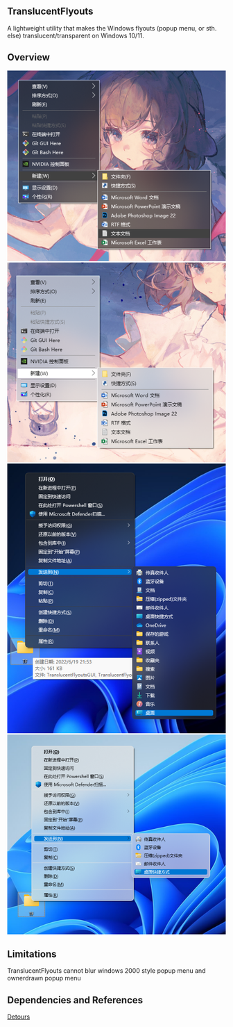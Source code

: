 ## TranslucentFlyouts
A lightweight utility that makes the Windows flyouts (popup menu, or sth. else) translucent/transparent on Windows 10/11.
## Overview
![Win10Dark](https://github.com/ALTaleX531/TranslucentFlyouts/blob/master/Images/popup_menu_sample_1.png)
![Win10Light](https://github.com/ALTaleX531/TranslucentFlyouts/blob/master/Images/popup_menu_sample_6.png)
![Win11Dark](https://github.com/ALTaleX531/TranslucentFlyouts/blob/master/Images/popup_menu_sample_7.png)
![Win11Light](https://github.com/ALTaleX531/TranslucentFlyouts/blob/master/Images/popup_menu_sample_8.png)
## Limitations
TranslucentFlyouts cannot blur windows 2000 style popup menu and ownerdrawn popup menu
## Dependencies and References
[Detours](https://github.com/microsoft/Detours)
